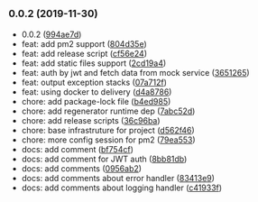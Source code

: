 ## <small>0.0.2 (2019-11-30)</small>

* 0.0.2 ([994ae7d](https://github.com/VanMess/node-bff-example/commit/994ae7d))
* feat: add pm2 support ([804d35e](https://github.com/VanMess/node-bff-example/commit/804d35e))
* feat: add release script ([cf56e24](https://github.com/VanMess/node-bff-example/commit/cf56e24))
* feat: add static files support ([2cd19a4](https://github.com/VanMess/node-bff-example/commit/2cd19a4))
* feat: auth by jwt and fetch data from mock service ([3651265](https://github.com/VanMess/node-bff-example/commit/3651265))
* feat: output exception stacks ([07a712f](https://github.com/VanMess/node-bff-example/commit/07a712f))
* feat: using docker to delivery ([d4a8786](https://github.com/VanMess/node-bff-example/commit/d4a8786))
* chore: add package-lock file ([b4ed985](https://github.com/VanMess/node-bff-example/commit/b4ed985))
* chore: add regenerator runtime dep ([7abc52d](https://github.com/VanMess/node-bff-example/commit/7abc52d))
* chore: add release scripts ([36c96ba](https://github.com/VanMess/node-bff-example/commit/36c96ba))
* chore: base infrastruture for project ([d562f46](https://github.com/VanMess/node-bff-example/commit/d562f46))
* chore: more config session for pm2 ([79ea553](https://github.com/VanMess/node-bff-example/commit/79ea553))
* docs: add comment ([bf754cf](https://github.com/VanMess/node-bff-example/commit/bf754cf))
* docs: add comment for JWT auth ([8bb81db](https://github.com/VanMess/node-bff-example/commit/8bb81db))
* docs: add comments ([0956ab2](https://github.com/VanMess/node-bff-example/commit/0956ab2))
* docs: add comments about error handler ([83413e9](https://github.com/VanMess/node-bff-example/commit/83413e9))
* docs: add comments about logging handler ([c41933f](https://github.com/VanMess/node-bff-example/commit/c41933f))



